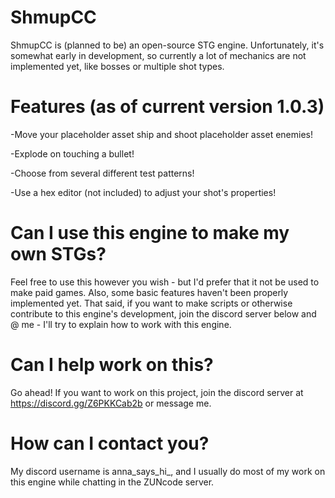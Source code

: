 # ShmupCC
ShmupCC is (planned to be) an open-source STG engine. Unfortunately, it's somewhat early in development, so currently a lot of mechanics are not implemented yet, like bosses or multiple shot types.



# Features (as of current version 1.0.3)
-Move your placeholder asset ship and shoot placeholder asset enemies!

-Explode on touching a bullet!

-Choose from several different test patterns!

-Use a hex editor (not included) to adjust your shot's properties!

# Can I use this engine to make my own STGs?
Feel free to use this however you wish - but I'd prefer that it not be used to make paid games. Also, some basic features haven't been properly implemented yet. That said, if you want to make scripts or otherwise contribute to this engine's development, join the discord server below and @ me - I'll try to explain how to work with this engine.

# Can I help work on this?
Go ahead! If you want to work on this project, join the discord server at https://discord.gg/Z6PKKCab2b or message me.

# How can I contact you?
My discord username is anna_says_hi_, and I usually do most of my work on this engine while chatting in the ZUNcode server.
